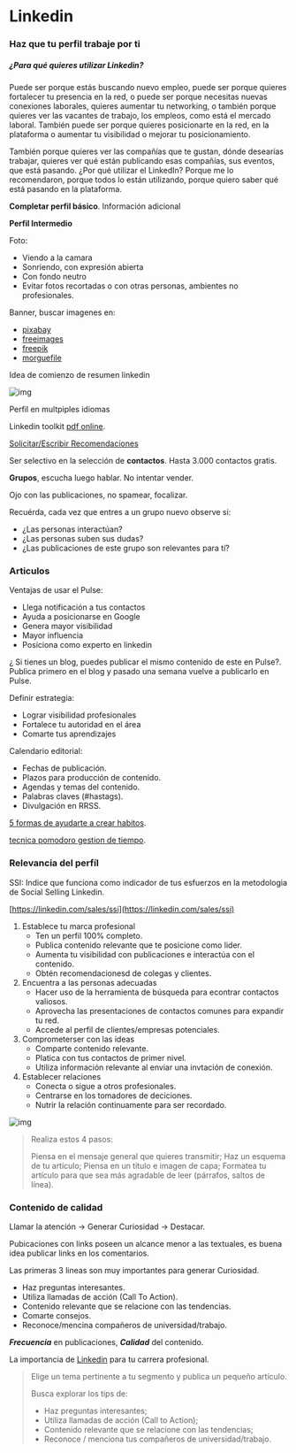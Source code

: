 # Linkedin

### Haz que tu perfil trabaje por ti

##### ¿Para qué quieres utilizar Linkedin?

Puede ser porque estás buscando nuevo empleo, puede ser porque quieres fortalecer
tu presencia en la red, o puede ser porque necesitas nuevas conexiones laborales,
quieres aumentar tu networking, o también porque quieres ver las vacantes de
trabajo, los empleos, como está el mercado laboral. También puede ser porque
quieres posicionarte en la red, en la plataforma o aumentar tu visibilidad o
mejorar tu posicionamiento.

También porque quieres ver las compañías que te gustan, dónde desearías trabajar,
quieres ver qué están publicando esas compañías, sus eventos, que está pasando.
¿Por qué utilizar el LinkedIn? Porque me lo recomendaron, porque todos lo están
utilizando, porque quiero saber qué está pasando en la plataforma.

**Completar perfil básico**. Información adicional

**Perfil Intermedio**

Foto:

- Viendo a la camara
- Sonriendo, con expresión abierta
- Con fondo neutro
- Evitar fotos recortadas o con otras personas, ambientes no profesionales.

Banner, buscar imagenes en:
- [pixabay](https://pixabay.com)
- [freeimages](https://www.freeimages.com/es)
- [freepik](https://www.freepik.es/)
- [morguefile](https://morguefile.com/)

Idea de comienzo de resumen linkedin

![img](study_drive/Alura/desarrollo-personal/imgs/idea_partida_resumen_profesional_.png)

Perfil en multpiples idiomas

Linkedin toolkit [pdf online](https://caelum-online-public.s3.amazonaws.com/1826-zbrush-osteologia-femur/02/Toolkit+Linkedin.pdf).

[Solicitar/Escribir Recomendaciones](https://blog.hubspot.es/sales/escribir-recomendaciones-linkedin)

Ser selectivo en la selección de **contactos**. Hasta 3.000 contactos gratis.

**Grupos**, escucha luego hablar. No intentar vender.

Ojo con las publicaciones, no spamear, focalizar.

Recuérda, cada vez que entres a un grupo nuevo observe si:

- ¿Las personas interactúan?
- ¿Las personas suben sus dudas?
- ¿Las publicaciones de este grupo son relevantes para tí?

### Articulos

Ventajas de usar el Pulse:

- Llega notificación a tus contactos
- Ayuda a posicionarse en Google
- Genera mayor visibilidad
- Mayor influencia
- Posiciona como experto en linkedin

¿ Si tienes un blog, puedes publicar el mismo contenido de este en Pulse?.
Publica primero en el blog y pasado una semana vuelve a publicarlo en Pulse.

Definir estrategia:

- Lograr visibilidad profesionales
- Fortalece tu autoridad en el área
- Comarte tus aprendizajes

Calendario editorial:

- Fechas de publicación.
- Plazos para producción de contenido.
- Agendas y temas del contenido.
- Palabras claves (#hastags).
- Divulgación en RRSS.

[5 formas de ayudarte a crear habitos](https://www.aluracursos.com/blog/5-formas-de-ayudarte-a-crear-mejores-habitos).

[tecnica pomodoro gestion de tiempo](https://www.aluracursos.com/blog/tecnica-pomodoro-gestiona-tu-tiempo-con-sencillez).

### Relevancia del perfíl

SSI: Indice que funciona como indicador de tus esfuerzos en la metodologia de
Social Selling Linkedin.

[https://linkedin.com/sales/ssi](https://linkedin.com/sales/ssi)

1. Establece tu marca profesional
    - Ten un perfil 100% completo.
    - Publica contenido relevante que te posicione como lider.
    - Aumenta tu visibilidad con publicaciones e interactúa con el contenido.
    - Obtén recomendacionesd de colegas y clientes.
2. Encuentra a las personas adecuadas
    - Hacer uso de la herramienta de búsqueda para econtrar contactos valiosos.
    - Aprovecha las presentaciones de contactos comunes para expandir tu red.
    - Accede al perfil de clientes/empresas potenciales.
3. Comprometerser con las ideas
    - Comparte contenido relevante.
    - Platica con tus contactos de primer nivel.
    - Utiliza información relevante al enviar una invtación de conexión.
4. Establecer relaciones
    - Conecta o sigue a otros profesionales.
    - Centrarse en los tomadores de deciciones.
    - Nutrir la relación continuamente para ser recordado.

![img](study_drive/Alura/desarrollo-personal/imgs/linkedin_ssi.png)

> Realiza estos 4 pasos:
>  
> Piensa en el mensaje general que quieres transmitir; Haz un esquema de tu 
artículo; Piensa en un título e imagen de capa; Formatea tu artículo para que
sea más agradable de leer (párrafos, saltos de línea).


### Contenido de calidad

Llamar la atención -> Generar Curiosidad -> Destacar.

Pubicaciones con links poseen un alcance menor a las textuales, es buena idea
publicar links en los comentarios.

Las primeras 3 lineas son muy importantes para generar Curiosidad.

- Haz preguntas interesantes.
- Utiliza llamadas de acción (Call To Action).
- Contenido relevante que se relacione con las tendencias.
- Comarte consejos.
- Reconoce/mencina compañeros de universidad/trabajo.

***Frecuencia*** en publicaciones, ***Calidad*** del contenido.

La importancia de [Linkedin](https://www.aluracursos.com/blog/la-importancia-de-linkedIn-para-tu-carrera-profesional)
para tu carrera profesional.

> Elige un tema pertinente a tu segmento y publica un pequeño artículo.  
>  
> Busca explorar los tips de:  
> - Haz preguntas interesantes;  
> - Utiliza llamadas de acción (Call to Action);  
> - Contenido relevante que se relacione con las tendencias;  
> - Reconoce / menciona tus compañeros de universidad/trabajo.
